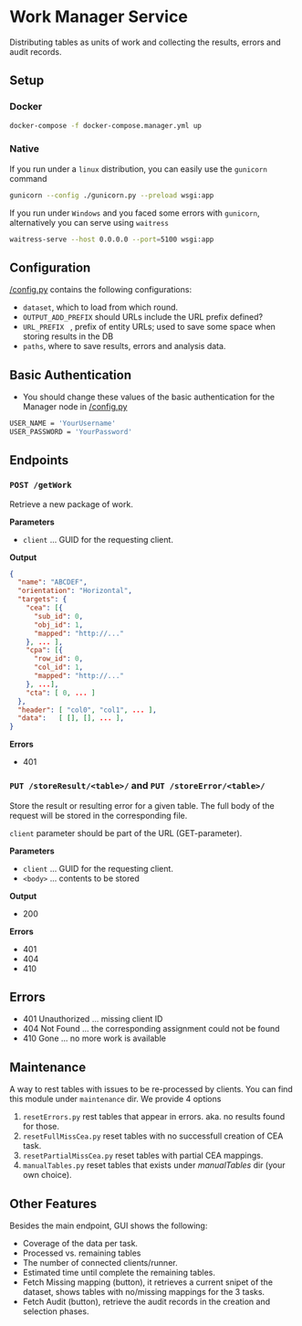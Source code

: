 # Work Manager Service

Distributing tables as units of work and collecting the results, errors and audit records.

## Setup
### Docker 
```bash
docker-compose -f docker-compose.manager.yml up
```
### Native
If you run under a `linux` distribution, you can easily use the `gunicorn` command
```bash
gunicorn --config ./gunicorn.py --preload wsgi:app
```

If you run under `Windows` and you faced some errors with `gunicorn`, alternatively you can serve using `waitress`

```bash
waitress-serve --host 0.0.0.0 --port=5100 wsgi:app
```

## Configuration

[/config.py](/config.py) contains the following configurations:
* `dataset`, which to load from which round.
* `OUTPUT_ADD_PREFIX` should URLs include the URL prefix defined?
* `URL_PREFIX ` , prefix of entity URLs; used to save some space when storing results in the DB
* `paths`, where to save results, errors and analysis data.

## Basic Authentication 
* You should change these values of the basic authentication for the Manager node in [/config.py](/config.py)
```bash
USER_NAME = 'YourUsername'
USER_PASSWORD = 'YourPassword'
```
## Endpoints

### `POST /getWork`

Retrieve a new package of work.

**Parameters**
* `client` ... GUID for the requesting client.

**Output**
```JSON
{
  "name": "ABCDEF",
  "orientation": "Horizontal",
  "targets": {
    "cea": [{
      "sub_id": 0,
      "obj_id": 1,
      "mapped": "http://..."
    }, ... ],
    "cpa": [{
      "row_id": 0,
      "col_id": 1,
      "mapped": "http://..."
    }, ...],
    "cta": [ 0, ... ]
  },
  "header": [ "col0", "col1", ... ],
  "data":   [ [], [], ... ],
}
```

**Errors**
* 401

### `PUT /storeResult/<table>/` and `PUT /storeError/<table>/`

Store the result or resulting error for a given table. The full body of the request will be stored in the corresponding file.

`client` parameter should be part of the URL (GET-parameter).

**Parameters**
* `client` ... GUID for the requesting client.
* `<body>` ... contents to be stored

**Output**
* 200

**Errors**
* 401
* 404
* 410

## Errors

* 401 Unauthorized ... missing client ID
* 404 Not Found ... the corresponding assignment could not be found
* 410 Gone ... no more work is available

## Maintenance
A way to rest tables with issues to be re-processed by clients. You can find this module under `maintenance` dir. We provide 4 options
1. `resetErrors.py` rest tables that appear in errors. aka. no results found for those.
2. `resetFullMissCea.py` reset tables with no successfull creation of CEA task.
3. `resetPartialMissCea.py` reset tables with partial CEA mappings.
4. `manualTables.py` reset tables that exists under *manualTables* dir (your own choice).

## Other Features
Besides the main endpoint, GUI shows the following: 
* Coverage of the data per task.
* Processed vs. remaining tables
* The number of connected clients/runner.
* Estimated time until complete the remaining tables.
* Fetch Missing mapping (button), it retrieves a current snipet of the dataset, shows tables with no/missing mappings for the 3 tasks.
* Fetch Audit (button), retrieve the audit records in the creation and selection phases.
  